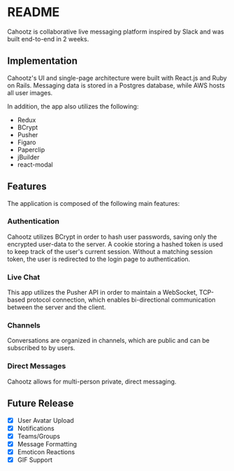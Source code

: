 # README

Cahootz is collaborative live messaging platform inspired by Slack and was built end-to-end in 2 weeks.

## Implementation

Cahootz's UI and single-page architecture were built with React.js and Ruby on Rails. Messaging data is stored in a Postgres database, while AWS hosts all user images.

In addition, the app also utilizes the following:
- Redux
- BCrypt
- Pusher
- Figaro
- Paperclip
- jBuilder
- react-modal

## Features

The application is composed of the following main features:

### Authentication

Cahootz utilizes BCrypt in order to hash user passwords, saving only the encrypted user-data to the server. A cookie storing a hashed token is used to keep track of the user's current session.  Without a matching session token, the user is redirected to the login page to authentication.  

### Live Chat

This app utilizes the Pusher API in order to maintain a WebSocket, TCP-based protocol connection, which enables bi-directional communication between the server and the client.

### Channels

Conversations are organized in channels, which are public and can be subscribed to by users.

### Direct Messages

Cahootz allows for multi-person private, direct messaging.

## Future Release

* [X] User Avatar Upload
* [X] Notifications
* [X] Teams/Groups
* [X] Message Formatting
* [X] Emoticon Reactions
* [X] GIF Support
